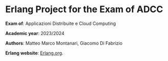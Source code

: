# Erlang Project for the Exam of ADCC

**Exam of**: Applicazioni Distribuite e Cloud Computing

**Academic year**: 2023/2024

**Authors**: Matteo Marco Montanari, Giacomo Di Fabrizio

**Erlang website**: [Erlang.org](https://www.erlang.org/).
